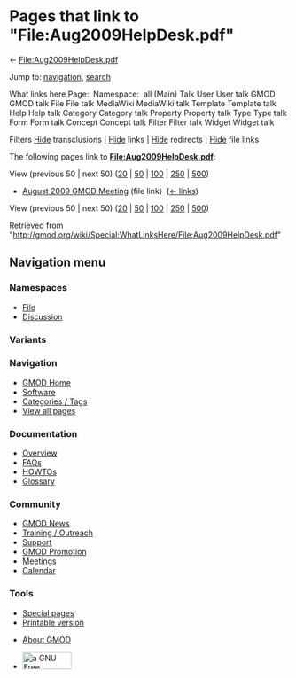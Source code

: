 <div id="mw-page-base" class="noprint">

</div>

<div id="mw-head-base" class="noprint">

</div>

<div id="content" class="mw-body" role="main">

<span id="top"></span>

<div id="mw-js-message" style="display:none;">

</div>



# <span dir="auto">Pages that link to "File:Aug2009HelpDesk.pdf"</span>

<div id="bodyContent">

<div id="contentSub">

←
[File:Aug2009HelpDesk.pdf](/wiki/File:Aug2009HelpDesk.pdf "File:Aug2009HelpDesk.pdf")

</div>

<div id="jump-to-nav" class="mw-jump">

Jump to: [navigation](#mw-navigation), [search](#p-search)

</div>

<div id="mw-content-text">

What links here Page:  Namespace:  all (Main) Talk User User talk GMOD
GMOD talk File File talk MediaWiki MediaWiki talk Template Template talk
Help Help talk Category Category talk Property Property talk Type Type
talk Form Form talk Concept Concept talk Filter Filter talk Widget
Widget talk

Filters
[Hide](/mediawiki/index.php?title=Special:WhatLinksHere/File:Aug2009HelpDesk.pdf&hidetrans=1 "Special:WhatLinksHere/File:Aug2009HelpDesk.pdf")
transclusions \|
[Hide](/mediawiki/index.php?title=Special:WhatLinksHere/File:Aug2009HelpDesk.pdf&hidelinks=1 "Special:WhatLinksHere/File:Aug2009HelpDesk.pdf")
links \|
[Hide](/mediawiki/index.php?title=Special:WhatLinksHere/File:Aug2009HelpDesk.pdf&hideredirs=1 "Special:WhatLinksHere/File:Aug2009HelpDesk.pdf")
redirects \|
[Hide](/mediawiki/index.php?title=Special:WhatLinksHere/File:Aug2009HelpDesk.pdf&hideimages=1 "Special:WhatLinksHere/File:Aug2009HelpDesk.pdf")
file links

The following pages link to
**[File:Aug2009HelpDesk.pdf](/wiki/File:Aug2009HelpDesk.pdf "File:Aug2009HelpDesk.pdf")**:

View (previous 50 \| next 50)
([20](/mediawiki/index.php?title=Special:WhatLinksHere/File:Aug2009HelpDesk.pdf&limit=20 "Special:WhatLinksHere/File:Aug2009HelpDesk.pdf")
\|
[50](/mediawiki/index.php?title=Special:WhatLinksHere/File:Aug2009HelpDesk.pdf&limit=50 "Special:WhatLinksHere/File:Aug2009HelpDesk.pdf")
\|
[100](/mediawiki/index.php?title=Special:WhatLinksHere/File:Aug2009HelpDesk.pdf&limit=100 "Special:WhatLinksHere/File:Aug2009HelpDesk.pdf")
\|
[250](/mediawiki/index.php?title=Special:WhatLinksHere/File:Aug2009HelpDesk.pdf&limit=250 "Special:WhatLinksHere/File:Aug2009HelpDesk.pdf")
\|
[500](/mediawiki/index.php?title=Special:WhatLinksHere/File:Aug2009HelpDesk.pdf&limit=500 "Special:WhatLinksHere/File:Aug2009HelpDesk.pdf"))

- [August 2009 GMOD
  Meeting](/wiki/August_2009_GMOD_Meeting "August 2009 GMOD Meeting")
  (file link) ‎ <span class="mw-whatlinkshere-tools">([←
  links](/mediawiki/index.php?title=Special:WhatLinksHere&target=August+2009+GMOD+Meeting "Special:WhatLinksHere"))</span>

View (previous 50 \| next 50)
([20](/mediawiki/index.php?title=Special:WhatLinksHere/File:Aug2009HelpDesk.pdf&limit=20 "Special:WhatLinksHere/File:Aug2009HelpDesk.pdf")
\|
[50](/mediawiki/index.php?title=Special:WhatLinksHere/File:Aug2009HelpDesk.pdf&limit=50 "Special:WhatLinksHere/File:Aug2009HelpDesk.pdf")
\|
[100](/mediawiki/index.php?title=Special:WhatLinksHere/File:Aug2009HelpDesk.pdf&limit=100 "Special:WhatLinksHere/File:Aug2009HelpDesk.pdf")
\|
[250](/mediawiki/index.php?title=Special:WhatLinksHere/File:Aug2009HelpDesk.pdf&limit=250 "Special:WhatLinksHere/File:Aug2009HelpDesk.pdf")
\|
[500](/mediawiki/index.php?title=Special:WhatLinksHere/File:Aug2009HelpDesk.pdf&limit=500 "Special:WhatLinksHere/File:Aug2009HelpDesk.pdf"))

</div>

<div class="printfooter">

Retrieved from
"<http://gmod.org/wiki/Special:WhatLinksHere/File:Aug2009HelpDesk.pdf>"

</div>

<div id="catlinks" class="catlinks catlinks-allhidden">

</div>

<div class="visualClear">

</div>

</div>

</div>

<div id="mw-navigation">

## Navigation menu

<div id="mw-head">



<div id="left-navigation">

<div id="p-namespaces" class="vectorTabs" role="navigation"
aria-labelledby="p-namespaces-label">

### Namespaces

- <span id="ca-nstab-image"><a href="/wiki/File:Aug2009HelpDesk.pdf" accesskey="c"
  title="View the file page [c]">File</a></span>
- <span id="ca-talk"><a
  href="/mediawiki/index.php?title=File_talk:Aug2009HelpDesk.pdf&amp;action=edit&amp;redlink=1"
  accesskey="t"
  title="Discussion about the content page [t]">Discussion</a></span>

</div>

<div id="p-variants" class="vectorMenu emptyPortlet" role="navigation"
aria-labelledby="p-variants-label">

### 

### Variants[](#)

<div class="menu">

</div>

</div>

</div>

<div id="right-navigation">





</div>



</div>

</div>

</div>

<div id="mw-panel">

<div id="p-logo" role="banner">

<a href="/wiki/Main_Page"
style="background-image: url(http://gmod.org/images/GMOD-cogs.png);"
title="Visit the main page"></a>

</div>

<div id="p-Navigation" class="portal" role="navigation"
aria-labelledby="p-Navigation-label">

### Navigation

<div class="body">

- <span id="n-GMOD-Home">[GMOD Home](/wiki/Main_Page)</span>
- <span id="n-Software">[Software](/wiki/GMOD_Components)</span>
- <span id="n-Categories-.2F-Tags">[Categories /
  Tags](/wiki/Categories)</span>
- <span id="n-View-all-pages">[View all
  pages](/wiki/Special:AllPages)</span>

</div>

</div>

<div id="p-Documentation" class="portal" role="navigation"
aria-labelledby="p-Documentation-label">

### Documentation

<div class="body">

- <span id="n-Overview">[Overview](/wiki/Overview)</span>
- <span id="n-FAQs">[FAQs](/wiki/Category:FAQ)</span>
- <span id="n-HOWTOs">[HOWTOs](/wiki/Category:HOWTO)</span>
- <span id="n-Glossary">[Glossary](/wiki/Glossary)</span>

</div>

</div>

<div id="p-Community" class="portal" role="navigation"
aria-labelledby="p-Community-label">

### Community

<div class="body">

- <span id="n-GMOD-News">[GMOD News](/wiki/GMOD_News)</span>
- <span id="n-Training-.2F-Outreach">[Training /
  Outreach](/wiki/Training_and_Outreach)</span>
- <span id="n-Support">[Support](/wiki/Support)</span>
- <span id="n-GMOD-Promotion">[GMOD
  Promotion](/wiki/GMOD_Promotion)</span>
- <span id="n-Meetings">[Meetings](/wiki/Meetings)</span>
- <span id="n-Calendar">[Calendar](/wiki/Calendar)</span>

</div>

</div>

<div id="p-tb" class="portal" role="navigation"
aria-labelledby="p-tb-label">

### Tools

<div class="body">

- <span id="t-specialpages"><a href="/wiki/Special:SpecialPages" accesskey="q"
  title="A list of all special pages [q]">Special pages</a></span>
- <span id="t-print"><a
  href="/mediawiki/index.php?title=Special:WhatLinksHere/File:Aug2009HelpDesk.pdf&amp;printable=yes"
  rel="alternate" accesskey="p"
  title="Printable version of this page [p]">Printable version</a></span>

</div>

</div>

</div>

</div>

<div id="footer" role="contentinfo">

- <span id="footer-places-about">[About
  GMOD](/wiki/GMOD:About "GMOD:About")</span>

<!-- -->

- <span id="footer-copyrightico">[<img src="http://www.gnu.org/graphics/gfdl-logo-small.png" width="88"
  height="31" alt="a GNU Free Documentation License" />](http://www.gnu.org/licenses/fdl-1.3.html)</span>


<div style="clear:both">

</div>

</div>
